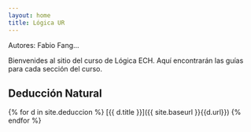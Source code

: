 ```yaml
---
layout: home
title: Lógica UR
---
```

Autores: Fabio Fang...

Bienvenides al sitio del curso de Lógica ECH. Aquí encontrarán las guías para cada sección del curso.

## Deducción Natural
{% for d in site.deduccion %}
  [{{ d.title }}]({{ site.baseurl }}{{d.url}})
{% endfor %}
